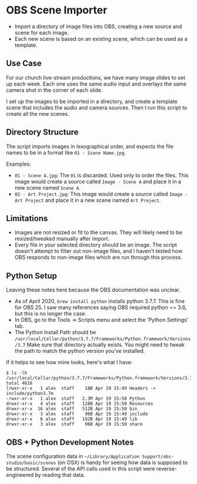 # OBS Scene Importer

  * Import a directory of image files into OBS, creating a new source and scene
    for each image.
  * Each new scene is based on an existing scene, which can be used as a
    template.

## Use Case

For our church live-stream productions, we have many image slides to set up
each week. Each one uses the same audio input and overlays the same camera shot
in the corner of each slide.

I set up the images to be imported in a directory, and create a template scene
that includes the audio and camera sources. Then I run this script to create
all the new scenes.

## Directory Structure

The script imports images in lexographical order, and expects the file names
to be in a format like `01 - Scene Name.jpg`.

Examples:

  * `01 - Scene A.jpg`: The `01` is discarded. Used only to order the files.
    This image would create a source called `Image - Scene A` and place it in
    a new scene named `Scene A`.
  * `02 - Art Project.jpg`: This image would create a source called `Image - Art Project`
    and place it in a new scene named `Art Project`.

## Limitations

  * Images are not resized or fit to the canvas. They will likely need to be
    resized/tweaked manually after import.
  * Every file in your selected directory should be an image. The script doesn't
    attempt to filter out non-image files, and I haven't tested how OBS responds
    to non-image files which are run through this process.

## Python Setup

Leaving these notes here because the OBS documentation was unclear.

  * As of April 2020, `brew install python` installs python 3.7.7. This is fine
    for OBS 25. I saw many references saying OBS required python <= 3.6, but this
    is no longer the case.
  * In OBS, go to the Tools -> Scripts menu and select the 'Python Settings' tab.
  * The Python Install Path should be `/usr/local/Cellar/python/3.7.7/Frameworks/Python.framework/Versions/3.7`
    Make sure that directory actually exists. You might need to tweak the path to
    match the python version you've installed.

If it helps to see how mine looks, here's what I have:

```
$ ls -lh /usr/local/Cellar/python/3.7.7/Frameworks/Python.framework/Versions/3.7
total 4616
lrwxr-xr-x   1 alex  staff    18B Apr 19 15:49 Headers -> include/python3.7m
-rwxr-xr-x   1 alex  staff   2.3M Apr 19 15:50 Python
drwxr-xr-x   4 alex  staff   128B Apr 19 15:50 Resources
drwxr-xr-x  16 alex  staff   512B Apr 19 15:50 bin
drwxr-xr-x   3 alex  staff    96B Apr 19 15:49 include
drwxr-xr-x   6 alex  staff   192B Apr 19 15:49 lib
drwxr-xr-x   3 alex  staff    96B Apr 19 15:50 share
```

## OBS + Python Development Notes

The scene configuration data in `~/Library/Application Support/obs-studio/basic/scenes`
(on OSX) is handy for seeing how data is supposed to be structured. Several of
the API calls used in this script were reverse-engineered by reading that data.

